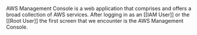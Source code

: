 
AWS Management Console is a web application that comprises and offers a broad collection of AWS services. After logging in as an [[IAM User]] or the [[Root User]] the first screen that we encounter is the AWS Management Console.